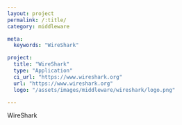 ```yaml
---
layout: project
permalink: /:title/
category: middleware

meta:
  keywords: "WireShark"

project:
  title: "WireShark"
  type: "Application"
  ci_url: "https://www.wireshark.org"
  url: "https://www.wireshark.org"
  logo: "/assets/images/middleware/wireshark/logo.png"

---
```

<p>WireShark</p>